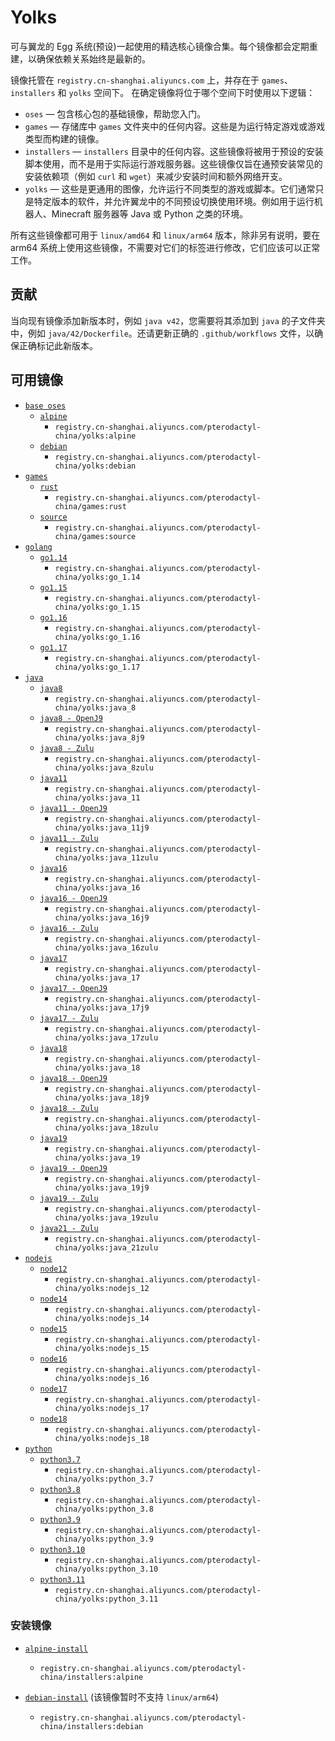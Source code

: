 # Yolks

可与翼龙的 Egg 系统(预设)一起使用的精选核心镜像合集。每个镜像都会定期重建，以确保依赖关系始终是最新的。

镜像托管在 `registry.cn-shanghai.aliyuncs.com` 上，并存在于 `games`、`installers` 和 `yolks` 空间下。 在确定镜像将位于哪个空间下时使用以下逻辑：

* `oses` — 包含核心包的基础镜像，帮助您入门。
* `games` — 存储库中 `games` 文件夹中的任何内容。这些是为运行特定游戏或游戏类型而构建的镜像。
* `installers` — `installers` 目录中的任何内容。这些镜像将被用于预设的安装脚本使用，而不是用于实际运行游戏服务器。这些镜像仅旨在通预安装常见的安装依赖项（例如 `curl` 和 `wget`）来减少安装时间和额外网络开支。
* `yolks` — 这些是更通用的图像，允许运行不同类型的游戏或脚本。它们通常只是特定版本的软件，并允许翼龙中的不同预设切换使用环境。例如用于运行机器人、Minecraft 服务器等 Java 或 Python 之类的环境。

所有这些镜像都可用于 `linux/amd64` 和 `linux/arm64` 版本，除非另有说明，要在 arm64 系统上使用这些镜像，不需要对它们的标签进行修改，它们应该可以正常工作。

## 贡献

当向现有镜像添加新版本时，例如 `java v42`，您需要将其添加到 `java` 的子文件夹中，例如 `java/42/Dockerfile`。还请更新正确的 `.github/workflows` 文件，以确保正确标记此新版本。

## 可用镜像

* [`base oses`](https://github.com/SMGoro/yolks/tree/master/oses)
  * [`alpine`](https://github.com/SMGoro/yolks/tree/master/oses/alpine)
    * `registry.cn-shanghai.aliyuncs.com/pterodactyl-china/yolks:alpine`
  * [`debian`](https://github.com/SMGoro/yolks/tree/master/oses/debian)
    * `registry.cn-shanghai.aliyuncs.com/pterodactyl-china/yolks:debian`
* [`games`](https://github.com/SMGoro/yolks/tree/master/games)
  * [`rust`](https://github.com/SMGoro/yolks/tree/master/games/rust)
    * `registry.cn-shanghai.aliyuncs.com/pterodactyl-china/games:rust`
  * [`source`](https://github.com/SMGoro/yolks/tree/master/games/source)
    * `registry.cn-shanghai.aliyuncs.com/pterodactyl-china/games:source`
* [`golang`](https://github.com/SMGoro/yolks/tree/master/go)
  * [`go1.14`](https://github.com/SMGoro/yolks/tree/master/go/1.14)
    * `registry.cn-shanghai.aliyuncs.com/pterodactyl-china/yolks:go_1.14`
  * [`go1.15`](https://github.com/SMGoro/yolks/tree/master/go/1.15)
    * `registry.cn-shanghai.aliyuncs.com/pterodactyl-china/yolks:go_1.15`
  * [`go1.16`](https://github.com/SMGoro/yolks/tree/master/go/1.16)
    * `registry.cn-shanghai.aliyuncs.com/pterodactyl-china/yolks:go_1.16`
  * [`go1.17`](https://github.com/SMGoro/yolks/tree/master/go/1.17)
    * `registry.cn-shanghai.aliyuncs.com/pterodactyl-china/yolks:go_1.17`
* [`java`](https://github.com/SMGoro/yolks/tree/master/java)
  * [`java8`](https://github.com/SMGoro/yolks/tree/master/java/8)
    * `registry.cn-shanghai.aliyuncs.com/pterodactyl-china/yolks:java_8`
  * [`java8 - OpenJ9`](https://github.com/SMGoro/yolks/tree/master/java/8j9)
    * `registry.cn-shanghai.aliyuncs.com/pterodactyl-china/yolks:java_8j9`
  * [`java8 - Zulu`](https://github.com/SMGoro/yolks/tree/master/java/8zulu)
    * `registry.cn-shanghai.aliyuncs.com/pterodactyl-china/yolks:java_8zulu`
  * [`java11`](https://github.com/SMGoro/yolks/tree/master/java/11)
    * `registry.cn-shanghai.aliyuncs.com/pterodactyl-china/yolks:java_11`
  * [`java11 - OpenJ9`](https://github.com/SMGoro/yolks/tree/master/java/11j9)
    * `registry.cn-shanghai.aliyuncs.com/pterodactyl-china/yolks:java_11j9`
  * [`java11 - Zulu`](https://github.com/SMGoro/yolks/tree/master/java/11zulu)
    * `registry.cn-shanghai.aliyuncs.com/pterodactyl-china/yolks:java_11zulu`
  * [`java16`](https://github.com/SMGoro/yolks/tree/master/java/16)
    * `registry.cn-shanghai.aliyuncs.com/pterodactyl-china/yolks:java_16`
  * [`java16 - OpenJ9`](https://github.com/SMGoro/yolks/tree/master/java/16j9)
    * `registry.cn-shanghai.aliyuncs.com/pterodactyl-china/yolks:java_16j9`
  * [`java16 - Zulu`](https://github.com/SMGoro/yolks/tree/master/java/16zulu)
    * `registry.cn-shanghai.aliyuncs.com/pterodactyl-china/yolks:java_16zulu`
  * [`java17`](https://github.com/SMGoro/yolks/tree/master/java/17)
    * `registry.cn-shanghai.aliyuncs.com/pterodactyl-china/yolks:java_17`
  * [`java17 - OpenJ9`](https://github.com/SMGoro/yolks/tree/master/java/17j9)
    * `registry.cn-shanghai.aliyuncs.com/pterodactyl-china/yolks:java_17j9`
  * [`java17 - Zulu`](https://github.com/SMGoro/yolks/tree/master/java/17zulu)
    * `registry.cn-shanghai.aliyuncs.com/pterodactyl-china/yolks:java_17zulu`
  * [`java18`](https://github.com/SMGoro/yolks/tree/master/java/18)
    * `registry.cn-shanghai.aliyuncs.com/pterodactyl-china/yolks:java_18`
  * [`java18 - OpenJ9`](https://github.com/SMGoro/yolks/tree/master/java/18j9)
    * `registry.cn-shanghai.aliyuncs.com/pterodactyl-china/yolks:java_18j9`
  * [`java18 - Zulu`](https://github.com/SMGoro/yolks/tree/master/java/18zulu)
    * `registry.cn-shanghai.aliyuncs.com/pterodactyl-china/yolks:java_18zulu`
  * [`java19`](https://github.com/SMGoro/yolks/tree/master/java/19)
    * `registry.cn-shanghai.aliyuncs.com/pterodactyl-china/yolks:java_19`
  * [`java19 - OpenJ9`](https://github.com/SMGoro/yolks/tree/master/java/19j9)
    * `registry.cn-shanghai.aliyuncs.com/pterodactyl-china/yolks:java_19j9`
  * [`java19 - Zulu`](https://github.com/SMGoro/yolks/tree/master/java/19zulu)
    * `registry.cn-shanghai.aliyuncs.com/pterodactyl-china/yolks:java_19zulu`
  * [`java21 - Zulu`](https://github.com/SMGoro/yolks/tree/master/java/21zulu)
    * `registry.cn-shanghai.aliyuncs.com/pterodactyl-china/yolks:java_21zulu`
* [`nodejs`](https://github.com/SMGoro/yolks/tree/master/nodejs)
  * [`node12`](https://github.com/SMGoro/yolks/tree/master/nodejs/12)
    * `registry.cn-shanghai.aliyuncs.com/pterodactyl-china/yolks:nodejs_12`
  * [`node14`](https://github.com/SMGoro/yolks/tree/master/nodejs/14)
    * `registry.cn-shanghai.aliyuncs.com/pterodactyl-china/yolks:nodejs_14`
  * [`node15`](https://github.com/SMGoro/yolks/tree/master/nodejs/15)
    * `registry.cn-shanghai.aliyuncs.com/pterodactyl-china/yolks:nodejs_15`
  * [`node16`](https://github.com/SMGoro/yolks/tree/master/nodejs/16)
    * `registry.cn-shanghai.aliyuncs.com/pterodactyl-china/yolks:nodejs_16`
  * [`node17`](https://github.com/SMGoro/yolks/tree/master/nodejs/17)
    * `registry.cn-shanghai.aliyuncs.com/pterodactyl-china/yolks:nodejs_17`
  * [`node18`](https://github.com/SMGoro/yolks/tree/master/nodejs/18)
    * `registry.cn-shanghai.aliyuncs.com/pterodactyl-china/yolks:nodejs_18`
* [`python`](https://github.com/SMGoro/yolks/tree/master/python)
  * [`python3.7`](https://github.com/SMGoro/yolks/tree/master/python/3.7)
    * `registry.cn-shanghai.aliyuncs.com/pterodactyl-china/yolks:python_3.7`
  * [`python3.8`](https://github.com/SMGoro/yolks/tree/master/python/3.8)
    * `registry.cn-shanghai.aliyuncs.com/pterodactyl-china/yolks:python_3.8`
  * [`python3.9`](https://github.com/SMGoro/yolks/tree/master/python/3.9)
    * `registry.cn-shanghai.aliyuncs.com/pterodactyl-china/yolks:python_3.9`
  * [`python3.10`](https://github.com/SMGoro/yolks/tree/master/python/3.10)
    * `registry.cn-shanghai.aliyuncs.com/pterodactyl-china/yolks:python_3.10`
  * [`python3.11`](https://github.com/SMGoro/yolks/tree/master/python/3.11)
    * `registry.cn-shanghai.aliyuncs.com/pterodactyl-china/yolks:python_3.11`

### 安装镜像

* [`alpine-install`](https://github.com/SMGoro/yolks/tree/master/installers/alpine)
  * `registry.cn-shanghai.aliyuncs.com/pterodactyl-china/installers:alpine`

* [`debian-install`](https://github.com/SMGoro/yolks/tree/master/installers/debian) (该镜像暂时不支持 `linux/arm64`)
  * `registry.cn-shanghai.aliyuncs.com/pterodactyl-china/installers:debian`
